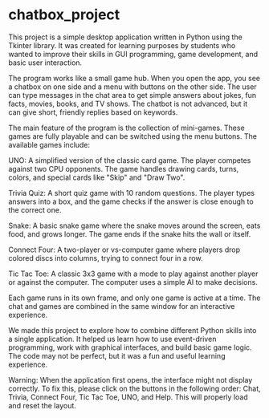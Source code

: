 # chatbox_project
This project is a simple desktop application written in Python using the Tkinter library. It was created for learning purposes by students who wanted to improve their skills in GUI programming, game development, and basic user interaction.

The program works like a small game hub. When you open the app, you see a chatbox on one side and a menu with buttons on the other side. The user can type messages in the chat area to get simple answers about jokes, fun facts, movies, books, and TV shows. The chatbot is not advanced, but it can give short, friendly replies based on keywords.

The main feature of the program is the collection of mini-games. These games are fully playable and can be switched using the menu buttons. The available games include:

UNO: A simplified version of the classic card game. The player competes against two CPU opponents. The game handles drawing cards, turns, colors, and special cards like "Skip" and "Draw Two".

Trivia Quiz: A short quiz game with 10 random questions. The player types answers into a box, and the game checks if the answer is close enough to the correct one.

Snake: A basic snake game where the snake moves around the screen, eats food, and grows longer. The game ends if the snake hits the wall or itself.

Connect Four: A two-player or vs-computer game where players drop colored discs into columns, trying to connect four in a row.

Tic Tac Toe: A classic 3x3 game with a mode to play against another player or against the computer. The computer uses a simple AI to make decisions.

Each game runs in its own frame, and only one game is active at a time. The chat and games are combined in the same window for an interactive experience.

We made this project to explore how to combine different Python skills into a single application. It helped us learn how to use event-driven programming, work with graphical interfaces, and build basic game logic. The code may not be perfect, but it was a fun and useful learning experience.

Warning: When the application first opens, the interface might not display correctly. To fix this, please click on the buttons in the following order: Chat, Trivia, Connect Four, Tic Tac Toe, UNO, and Help. This will properly load and reset the layout.
